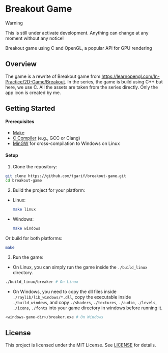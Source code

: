 # Breakout Game

> [!WARNING]
> This is still under activate development. Anything can change at any moment without any notice!

Breakout game using C and OpenGL, a popular API for GPU rendering

## Overview

The game is a rewrite of Breakout game from https://learnopengl.com/In-Practice/2D-Game/Breakout.
In the series, the game is build using C++ but here, we use C. All the assets are taken from the series directly.
Only the app icon is created by me.

## Getting Started

#### Prerequisites

- [Make](https://www.gnu.org/software/make/)
- [C Compiler](https://gcc.gnu.org/) (e.g., GCC or Clang)
- [MinGW](https://www.mingw-w64.org/) for cross-compilation to Windows on Linux

#### Setup

1. Clone the repository:

```bash
git clone https://github.com/tgarif/breakout-game.git
cd breakout-game
```

2. Build the project for your platform:

- Linux:

  ```bash
  make linux
  ```

- Windows:

  ```bash
  make windows
  ```

Or build for both platforms:

```bash
make
```

3. Run the game:

- On Linux, you can simply run the game inside the `./build_linux` directory.

```bash
./build_linux/breaker # On Linux
```

- On Windows, you need to copy the dll files inside `./raylib/lib_windows/*.dll`, copy the executable inside `./build_windows`,
  and copy `./shaders`, `./textures`, `./audio`, `./levels`, `./icons`, `./fonts` into your game directory in windows before running it.

```bash
<windows-game-dir>/breaker.exe # On Windows
```

## License

This project is licensed under the MIT License. See [LICENSE](./LICENSE) for details.
